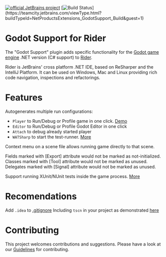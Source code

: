 [![official JetBrains project](https://jb.gg/badges/official-flat-square.svg)](https://confluence.jetbrains.com/display/ALL/JetBrains+on+GitHub)
[![Build Status](https://teamcity.jetbrains.com/app/rest/builds/buildType:(id:NetProductsExtensions_GodotSupport_Build)/statusIcon.svg?guest=1)](https://teamcity.jetbrains.com/viewType.html?buildTypeId=NetProductsExtensions_GodotSupport_Build&guest=1)
 
# Godot Support for Rider

The "Godot Support" plugin adds specific functionality for the [Godot game engine](https://godotengine.org/) .NET version (C# support) to [Rider](https://www.jetbrains.com/rider/).

Rider is JetBrains' cross platform .NET IDE, based on ReSharper and the IntelliJ Platform. It can be used on Windows, Mac and Linux providing rich code navigation, inspections and refactorings.

# Features

Autogenerates multiple run configurations:
 - `Player` to Run/Debug or Profile game in one click. [Demo](https://youtu.be/FmaYKONV5NY?t=78)
 - `Editor` to Run/Debug or Profile Godot Editor in one click
 - `Attach` to debug already started player
 - `WATSharp` to start the test-runner. [More](https://www.reddit.com/r/godot/comments/jl547k/official_jetbrains_godot_support_plugin_for_rider/)
 
Context menu on a scene file allows running game directly to that scene.

Fields marked with [Export] attribute would not be marked as not-initialized.
Classes marked with [Tool] attribute would not be marked as unused.
Delegates marked with [Signal] attribute would not be marked as unused.

Support running XUnit/NUnit tests inside the game process. [More](https://github.com/JetBrains/godot-support/pull/58)

# Recomendations

Add `.idea` to [.gitignore](https://github.com/van800/godot-demo-projects/pull/2/files#diff-a084b794bc0759e7a6b77810e01874f2R22) 
Including `tscn` in your project as demonstrated [here](https://github.com/van800/godot-demo-projects/pull/2/files#diff-d6ab4c56e3f79be158a2dbd5b9ae8eb8R7)

# Contributing

This project welcomes contributions and suggestions.
Please have a look at our [Guidelines](CONTRIBUTING.md) for contributing.
